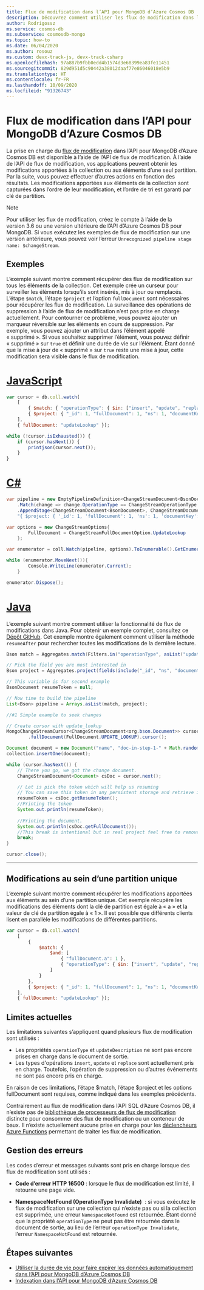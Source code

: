 ```yaml
---
title: Flux de modification dans l’API pour MongoDB d’Azure Cosmos DB
description: Découvrez comment utiliser les flux de modification dans l’API pour MongoDB d’Azure Cosmos DB pour obtenir les modifications apportées à vos données.
author: Rodrigossz
ms.service: cosmos-db
ms.subservice: cosmosdb-mongo
ms.topic: how-to
ms.date: 06/04/2020
ms.author: rosouz
ms.custom: devx-track-js, devx-track-csharp
ms.openlocfilehash: 97a887b9fbb0edd4b1574d3e68399ea83fe11451
ms.sourcegitcommit: 829d951d5c90442a38012daaf77e86046018e5b9
ms.translationtype: HT
ms.contentlocale: fr-FR
ms.lasthandoff: 10/09/2020
ms.locfileid: "91326743"
---
```

# <a name="change-streams-in-azure-cosmos-dbs-api-for-mongodb"></a>Flux de modification dans l’API pour MongoDB d’Azure Cosmos DB

La prise en charge du [flux de modification](change-feed.md) dans l’API pour MongoDB d’Azure Cosmos DB est disponible à l’aide de l’API de flux de modification. À l’aide de l’API de flux de modification, vos applications peuvent obtenir les modifications apportées à la collection ou aux éléments d’une seul partition. Par la suite, vous pouvez effectuer d’autres actions en fonction des résultats. Les modifications apportées aux éléments de la collection sont capturées dans l’ordre de leur modification, et l’ordre de tri est garanti par clé de partition.

> [!NOTE]
> Pour utiliser les flux de modification, créez le compte à l’aide de la version 3.6 ou une version ultérieure de l’API d’Azure Cosmos DB pour MongoDB. Si vous exécutez les exemples de flux de modification sur une version antérieure, vous pouvez voir l’erreur `Unrecognized pipeline stage name: $changeStream`.

## <a name="examples"></a>Exemples

L’exemple suivant montre comment récupérer des flux de modification sur tous les éléments de la collection. Cet exemple crée un curseur pour surveiller les éléments lorsqu’ils sont insérés, mis à jour ou remplacés. L’étape `$match`, l’étape `$project` et l’option `fullDocument` sont nécessaires pour récupérer les flux de modification. La surveillance des opérations de suppression à l’aide de flux de modification n’est pas prise en charge actuellement. Pour contourner ce problème, vous pouvez ajouter un marqueur réversible sur les éléments en cours de suppression. Par exemple, vous pouvez ajouter un attribut dans l’élément appelé « supprimé ». Si vous souhaitez supprimer l’élément, vous pouvez définir « supprimé » sur `true` et définir une durée de vie sur l’élément. Étant donné que la mise à jour de « supprimé » sur `true` reste une mise à jour, cette modification sera visible dans le flux de modification.

# <a name="javascript"></a>[JavaScript](#tab/javascript)

```javascript
var cursor = db.coll.watch(
    [
        { $match: { "operationType": { $in: ["insert", "update", "replace"] } } },
        { $project: { "_id": 1, "fullDocument": 1, "ns": 1, "documentKey": 1 } }
    ],
    { fullDocument: "updateLookup" });

while (!cursor.isExhausted()) {
    if (cursor.hasNext()) {
        printjson(cursor.next());
    }
}
```

# <a name="c"></a>[C#](#tab/csharp)

```csharp
var pipeline = new EmptyPipelineDefinition<ChangeStreamDocument<BsonDocument>>()
    .Match(change => change.OperationType == ChangeStreamOperationType.Insert || change.OperationType == ChangeStreamOperationType.Update || change.OperationType == ChangeStreamOperationType.Replace)
    .AppendStage<ChangeStreamDocument<BsonDocument>, ChangeStreamDocument<BsonDocument>, BsonDocument>(
    "{ $project: { '_id': 1, 'fullDocument': 1, 'ns': 1, 'documentKey': 1 }}");

var options = new ChangeStreamOptions{
        FullDocument = ChangeStreamFullDocumentOption.UpdateLookup
    };

var enumerator = coll.Watch(pipeline, options).ToEnumerable().GetEnumerator();

while (enumerator.MoveNext()){
        Console.WriteLine(enumerator.Current);
    }

enumerator.Dispose();
```

# <a name="java"></a>[Java](#tab/java)

L’exemple suivant montre comment utiliser la fonctionnalité de flux de modifications dans Java. Pour obtenir un exemple complet, consultez ce [Dépôt GitHub](https://github.com/Azure-Samples/azure-cosmos-db-mongodb-java-changestream/blob/master/mongostream/src/main/java/com/azure/cosmos/mongostream/App.java). Cet exemple montre également comment utiliser la méthode `resumeAfter` pour rechercher toutes les modifications de la dernière lecture. 

```java
Bson match = Aggregates.match(Filters.in("operationType", asList("update", "replace", "insert")));

// Pick the field you are most interested in
Bson project = Aggregates.project(fields(include("_id", "ns", "documentKey", "fullDocument")));

// This variable is for second example
BsonDocument resumeToken = null;

// Now time to build the pipeline
List<Bson> pipeline = Arrays.asList(match, project);

//#1 Simple example to seek changes

// Create cursor with update_lookup
MongoChangeStreamCursor<ChangeStreamDocument<org.bson.Document>> cursor = collection.watch(pipeline)
        .fullDocument(FullDocument.UPDATE_LOOKUP).cursor();

Document document = new Document("name", "doc-in-step-1-" + Math.random());
collection.insertOne(document);

while (cursor.hasNext()) {
    // There you go, we got the change document.
    ChangeStreamDocument<Document> csDoc = cursor.next();

    // Let is pick the token which will help us resuming
    // You can save this token in any persistent storage and retrieve it later
    resumeToken = csDoc.getResumeToken();
    //Printing the token
    System.out.println(resumeToken);
    
    //Printing the document.
    System.out.println(csDoc.getFullDocument());
    //This break is intentional but in real project feel free to remove it.
    break;
}

cursor.close();

```
---

## <a name="changes-within-a-single-shard"></a>Modifications au sein d’une partition unique

L’exemple suivant montre comment récupérer les modifications apportées aux éléments au sein d’une partition unique. Cet exemple récupère les modifications des éléments dont la clé de partition est égale à « a » et la valeur de clé de partition égale à « 1 ». Il est possible que différents clients lisent en parallèle les modifications de différentes partitions.

```javascript
var cursor = db.coll.watch(
    [
        { 
            $match: { 
                $and: [
                    { "fullDocument.a": 1 }, 
                    { "operationType": { $in: ["insert", "update", "replace"] } }
                ]
            }
        },
        { $project: { "_id": 1, "fullDocument": 1, "ns": 1, "documentKey": 1} }
    ],
    { fullDocument: "updateLookup" });

```

## <a name="current-limitations"></a>Limites actuelles

Les limitations suivantes s’appliquent quand plusieurs flux de modification sont utilisés :

* Les propriétés `operationType` et `updateDescription` ne sont pas encore prises en charge dans le document de sortie.
* Les types d'opérations `insert`, `update` et `replace` sont actuellement pris en charge. Toutefois, l’opération de suppression ou d’autres événements ne sont pas encore pris en charge.

En raison de ces limitations, l’étape $match, l’étape $project et les options fullDocument sont requises, comme indiqué dans les exemples précédents.

Contrairement au flux de modification dans l’API SQL d’Azure Cosmos DB, il n’existe pas de [bibliothèque de processeurs de flux de modification](change-feed-processor.md) distincte pour consommer des flux de modification ou un conteneur de baux. Il n’existe actuellement aucune prise en charge pour les [déclencheurs Azure Functions](change-feed-functions.md) permettant de traiter les flux de modification.

## <a name="error-handling"></a>Gestion des erreurs

Les codes d’erreur et messages suivants sont pris en charge lorsque des flux de modification sont utilisés :

* **Code d’erreur HTTP 16500** : lorsque le flux de modification est limité, il retourne une page vide.

* **NamespaceNotFound (OperationType Invalidate)**  : si vous exécutez le flux de modification sur une collection qui n’existe pas ou si la collection est supprimée, une erreur `NamespaceNotFound` est retournée. Étant donné que la propriété `operationType` ne peut pas être retournée dans le document de sortie, au lieu de l’erreur `operationType Invalidate`, l’erreur `NamespaceNotFound` est retournée.

## <a name="next-steps"></a>Étapes suivantes

* [Utiliser la durée de vie pour faire expirer les données automatiquement dans l’API pour MongoDB d’Azure Cosmos DB](mongodb-time-to-live.md)
* [Indexation dans l’API pour MongoDB d’Azure Cosmos DB](mongodb-indexing.md)
